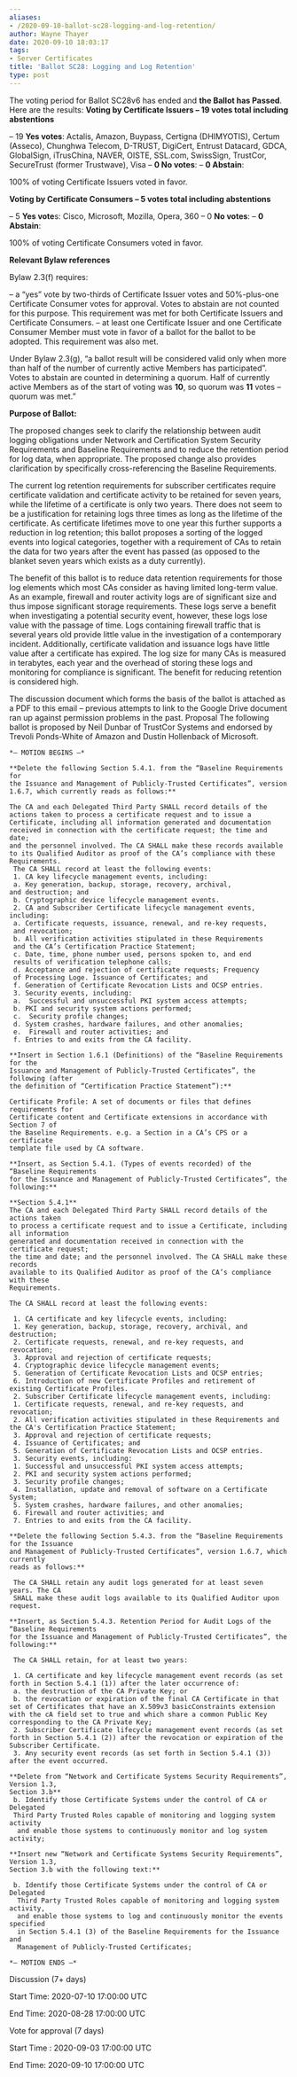 ```yaml
---
aliases:
- /2020-09-10-ballot-sc28-logging-and-log-retention/
author: Wayne Thayer
date: 2020-09-10 18:03:17
tags:
- Server Certificates
title: 'Ballot SC28: Logging and Log Retention'
type: post
---
```


The voting period for Ballot SC28v6 has ended and **the Ballot has Passed**. Here are the results:
**Voting by Certificate Issuers – 19 votes total including abstentions**

– 19 **Yes votes**: Actalis, Amazon, Buypass, Certigna (DHIMYOTIS), Certum (Asseco), Chunghwa Telecom, D-TRUST, DigiCert, Entrust Datacard, GDCA, GlobalSign, iTrusChina, NAVER, OISTE, SSL.com, SwissSign, TrustCor, SecureTrust (former Trustwave), Visa
– **0 No votes**:
– **0 Abstain**:

100% of voting Certificate Issuers voted in favor.

**Voting by Certificate Consumers – 5 votes total including abstentions**

– 5 **Yes vote**s: Cisco, Microsoft, Mozilla, Opera, 360
– 0 **No votes**:
– **0 Abstain**:

100% of voting Certificate Consumers voted in favor.

**Relevant Bylaw references**

Bylaw 2.3(f) requires:

– a “yes” vote by two-thirds of Certificate Issuer votes and 50%-plus-one Certificate Consumer votes for approval. Votes to abstain are not counted for this purpose. This requirement was met for both Certificate Issuers and Certificate Consumers.
– at least one Certificate Issuer and one Certificate Consumer Member must vote in favor of a ballot for the ballot to be adopted. This requirement was also met.

Under Bylaw 2.3(g), “a ballot result will be considered valid only when more than half of the number of currently active Members has participated”. Votes to abstain are counted in determining a quorum. Half of currently active Members as of the start of voting was **10**, so quorum was **11** votes – quorum was met.”

**Purpose of Ballot:**

The proposed changes seek to clarify the relationship between audit logging obligations under Network and Certification System Security Requirements and Baseline Requirements and to reduce the retention period for log data, when appropriate. The proposed change also provides clarification by specifically cross-referencing the Baseline Requirements.

The current log retention requirements for subscriber certificates require certificate validation and certificate activity to be retained for seven years, while the lifetime of a certificate is only two years. There does not seem to be a justification for retaining logs three times as long as the lifetime of the certificate. As certificate lifetimes move to one year this further supports a reduction in log retention; this ballot proposes a sorting of the logged events into logical categories, together with a requirement of CAs to retain the data for two years after the event has passed (as opposed to the blanket seven years which exists as a duty currently).

The benefit of this ballot is to reduce data retention requirements for those log elements which most CAs consider as having limited long-term value. As an example, firewall and router activity logs are of significant size and thus impose significant storage requirements. These logs serve a benefit when investigating a potential security event, however, these logs lose value with the passage of time. Logs containing firewall traffic that is several years old provide little value in the investigation of a contemporary incident. Additionally, certificate validation and issuance logs have little value after a certificate has expired. The log size for many CAs is measured in terabytes, each year and the overhead of storing these logs and monitoring for compliance is significant. The benefit for reducing retention is considered high.

The discussion document which forms the basis of the ballot is attached as a PDF to this email – previous attempts to link to the Google Drive document ran up against permission problems in the past. Proposal The following ballot is proposed by Neil Dunbar of TrustCor Systems and endorsed by Trevoli Ponds-White of Amazon and Dustin Hollenback of Microsoft.

```
*— MOTION BEGINS —*

**Delete the following Section 5.4.1. from the “Baseline Requirements for
the Issuance and Management of Publicly-Trusted Certificates”, version
1.6.7, which currently reads as follows:**

The CA and each Delegated Third Party SHALL record details of the
actions taken to process a certificate request and to issue a
Certificate, including all information generated and documentation
received in connection with the certificate request; the time and date;
and the personnel involved. The CA SHALL make these records available
to its Qualified Auditor as proof of the CA’s compliance with these
Requirements.
 The CA SHALL record at least the following events: 
 1. CA key lifecycle management events, including: 
 a. Key generation, backup, storage, recovery, archival,
and destruction; and 
 b. Cryptographic device lifecycle management events. 
 2. CA and Subscriber Certificate lifecycle management events, including:
 a. Certificate requests, issuance, renewal, and re-key requests,
 and revocation;
 b. All verification activities stipulated in these Requirements
 and the CA’s Certification Practice Statement;
 c. Date, time, phone number used, persons spoken to, and end
 results of verification telephone calls;
 d. Acceptance and rejection of certificate requests; Frequency
 of Processing Loge. Issuance of Certificates; and
 f. Generation of Certificate Revocation Lists and OCSP entries.
 3. Security events, including:
 a.  Successful and unsuccessful PKI system access attempts;
 b. PKI and security system actions performed;
 c.  Security profile changes;
 d. System crashes, hardware failures, and other anomalies;
 e.  Firewall and router activities; and
 f. Entries to and exits from the CA facility.

**Insert in Section 1.6.1 (Definitions) of the “Baseline Requirements for the
Issuance and Management of Publicly-Trusted Certificates”, the following (after
the definition of “Certification Practice Statement”):**

Certificate Profile: A set of documents or files that defines requirements for
Certificate content and Certificate extensions in accordance with Section 7 of
the Baseline Requirements. e.g. a Section in a CA’s CPS or a certificate
template file used by CA software.

**Insert, as Section 5.4.1. (Types of events recorded) of the “Baseline Requirements
for the Issuance and Management of Publicly-Trusted Certificates”, the following:**

**Section 5.4.1**
The CA and each Delegated Third Party SHALL record details of the actions taken
to process a certificate request and to issue a Certificate, including all information
generated and documentation received in connection with the certificate request;
the time and date; and the personnel involved. The CA SHALL make these records
available to its Qualified Auditor as proof of the CA’s compliance with these
Requirements.

The CA SHALL record at least the following events:

 1. CA certificate and key lifecycle events, including:
 1. Key generation, backup, storage, recovery, archival, and destruction; 
 2. Certificate requests, renewal, and re-key requests, and revocation;
 3. Approval and rejection of certificate requests; 
 4. Cryptographic device lifecycle management events;
 5. Generation of Certificate Revocation Lists and OCSP entries;
 6. Introduction of new Certificate Profiles and retirement of existing Certificate Profiles.
 2. Subscriber Certificate lifecycle management events, including:
 1. Certificate requests, renewal, and re-key requests, and revocation;
 2. All verification activities stipulated in these Requirements and the CA's Certification Practice Statement;
 3. Approval and rejection of certificate requests; 
 4. Issuance of Certificates; and
 5. Generation of Certificate Revocation Lists and OCSP entries.
 3. Security events, including:
 1. Successful and unsuccessful PKI system access attempts;
 2. PKI and security system actions performed;
 3. Security profile changes;
 4. Installation, update and removal of software on a Certificate System; 
 5. System crashes, hardware failures, and other anomalies;
 6. Firewall and router activities; and
 7. Entries to and exits from the CA facility.

**Delete the following Section 5.4.3. from the “Baseline Requirements for the Issuance
and Management of Publicly-Trusted Certificates”, version 1.6.7, which currently
reads as follows:**

 The CA SHALL retain any audit logs generated for at least seven years. The CA
 SHALL make these audit logs available to its Qualified Auditor upon request.

**Insert, as Section 5.4.3. Retention Period for Audit Logs of the “Baseline Requirements
for the Issuance and Management of Publicly-Trusted Certificates”, the following:**

 The CA SHALL retain, for at least two years:

 1. CA certificate and key lifecycle management event records (as set forth in Section 5.4.1 (1)) after the later occurrence of:
 a. the destruction of the CA Private Key; or
 b. the revocation or expiration of the final CA Certificate in that set of Certificates that have an X.509v3 basicConstraints extension with the cA field set to true and which share a common Public Key corresponding to the CA Private Key; 
 2. Subscriber Certificate lifecycle management event records (as set forth in Section 5.4.1 (2)) after the revocation or expiration of the Subscriber Certificate.
 3. Any security event records (as set forth in Section 5.4.1 (3)) after the event occurred. 

**Delete from “Network and Certificate Systems Security Requirements”, Version 1.3,
Section 3.b**
 b. Identify those Certificate Systems under the control of CA or Delegated
 Third Party Trusted Roles capable of monitoring and logging system activity
  and enable those systems to continuously monitor and log system activity;

**Insert new “Network and Certificate Systems Security Requirements”, Version 1.3,
Section 3.b with the following text:**

 b. Identify those Certificate Systems under the control of CA or Delegated
  Third Party Trusted Roles capable of monitoring and logging system activity,
  and enable those systems to log and continuously monitor the events specified
  in Section 5.4.1 (3) of the Baseline Requirements for the Issuance and
  Management of Publicly-Trusted Certificates;

*— MOTION ENDS —*
```

Discussion (7+ days)

Start Time: 2020-07-10 17:00:00 UTC

End Time: 2020-08-28 17:00:00 UTC

Vote for approval (7 days)

Start Time : 2020-09-03 17:00:00 UTC

End Time: 2020-09-10 17:00:00 UTC